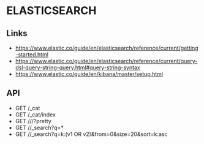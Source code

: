 # ELASTICSEARCH


## Links

* https://www.elastic.co/guide/en/elasticsearch/reference/current/getting-started.html
* https://www.elastic.co/guide/en/elasticsearch/reference/current/query-dsl-query-string-query.html#query-string-syntax
* https://www.elastic.co/guide/en/kibana/master/setup.html

## API

* GET /_cat
* GET /_cat/index
* GET /<index>/<type>/<id>?pretty
* GET /<index>/_search?q=*
* GET /<index>/_search?q=k:(v1 OR v2)&from=0&size=20&sort=k:asc
